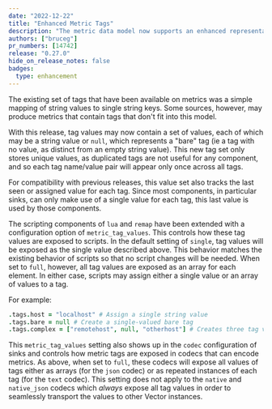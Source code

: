 ```yaml
---
date: "2022-12-22"
title: "Enhanced Metric Tags"
description: "The metric data model now supports an enhanced representation of tag values"
authors: ["bruceg"]
pr_numbers: [14742]
release: "0.27.0"
hide_on_release_notes: false
badges:
  type: enhancement
---
```


The existing set of tags that have been available on metrics was a simple mapping of string values
to single string keys. Some sources, however, may produce metrics that contain tags that don't fit
into this model.

With this release, tag values may now contain a set of values, each of which may be a string value
or `null`, which represents a "bare" tag (ie a tag with no value, as distinct from an empty string
value). This new tag set only stores unique values, as duplicated tags are not useful for any
component, and so each tag name/value pair will appear only once across all tags.

For compatibility with previous releases, this value set also tracks the last seen or assigned value
for each tag. Since most components, in particular sinks, can only make use of a single value for
each tag, this last value is used by those components.

The scripting components of `lua` and `remap` have been extended with a configuration option of
`metric_tag_values`. This controls how these tag values are exposed to scripts. In the default
setting of `single`, tag values will be exposed as the single value described above. This behavior
matches the existing behavior of scripts so that no script changes will be needed. When set to
`full`, however, all tag values are exposed as an array for each element. In either case, scripts may
assign either a single value or an array of values to a tag.

For example:

```coffee
.tags.host = "localhost" # Assign a single string value
.tags.bare = null # Create a single-valued bare tag
.tags.complex = ["remotehost", null, "otherhost"] # Creates three tag values
```

This `metric_tag_values` setting also shows up in the `codec` configuration of sinks and controls
how metric tags are exposed in codecs that can encode metrics. As above, when set to `full`, these
codecs will expose all values of tags either as arrays (for the `json` codec) or as repeated
instances of each tag (for the `text` codec). This setting does not apply to the `native` and
`native_json` codecs which _always_ expose all tag values in order to seamlessly transport the
values to other Vector instances.
